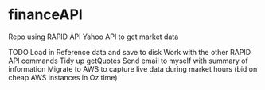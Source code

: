 # financeAPI
Repo using RAPID API Yahoo API to get market data

TODO
Load in Reference data and save to disk
Work with the other RAPID API commands
Tidy up getQuotes
Send email to myself with summary of information
Migrate to AWS to capture live data during market hours (bid on cheap AWS instances in Oz time)
